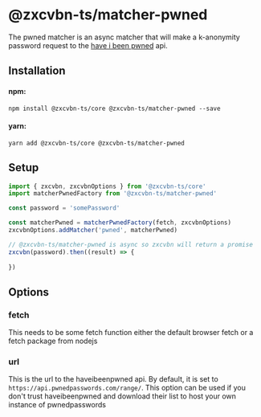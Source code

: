 # @zxcvbn-ts/matcher-pwned

The pwned matcher is an async matcher that will make a k-anonymity password request to the [have i been pwned](https://haveibeenpwned.com/) api.


## Installation

#### npm:

`npm install @zxcvbn-ts/core @zxcvbn-ts/matcher-pwned --save`

#### yarn:

`yarn add @zxcvbn-ts/core @zxcvbn-ts/matcher-pwned`

## Setup

```js
import { zxcvbn, zxcvbnOptions } from '@zxcvbn-ts/core'
import matcherPwnedFactory from '@zxcvbn-ts/matcher-pwned'

const password = 'somePassword'

const matcherPwned = matcherPwnedFactory(fetch, zxcvbnOptions)
zxcvbnOptions.addMatcher('pwned', matcherPwned)

// @zxcvbn-ts/matcher-pwned is async so zxcvbn will return a promise
zxcvbn(password).then((result) => {
  
})
```

## Options

### fetch
This needs to be some fetch function either the default browser fetch or a fetch package from nodejs

### url
This is the url to the haveibeenpwned api. By default, it is set to `https://api.pwnedpasswords.com/range/`.
This option can be used if you don't trust haveibeenpwned and download their list to host your own instance of pwnedpasswords
